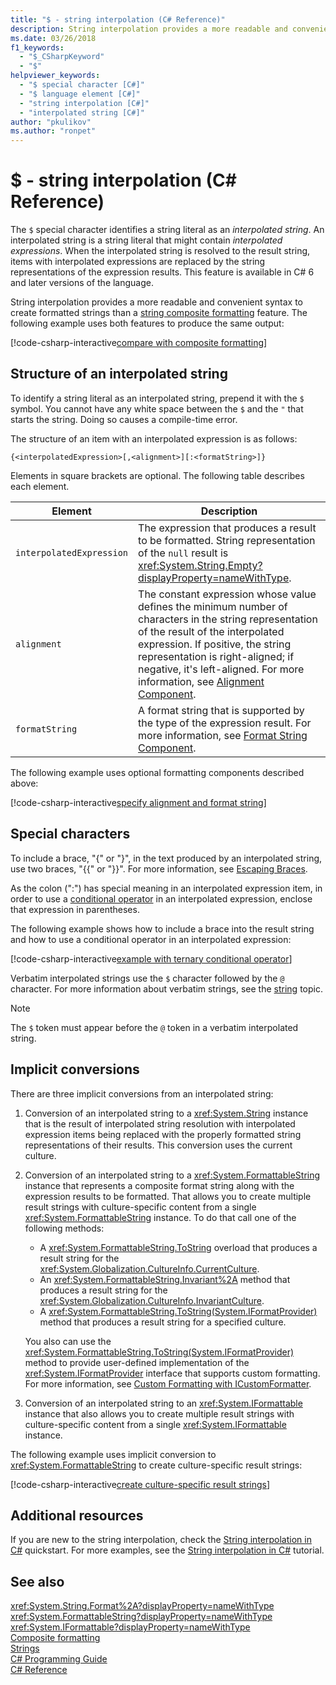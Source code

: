 ```yaml
---
title: "$ - string interpolation (C# Reference)"
description: String interpolation provides a more readable and convenient syntax to format string output than traditional string composite formatting.
ms.date: 03/26/2018
f1_keywords: 
  - "$_CSharpKeyword"
  - "$"
helpviewer_keywords: 
  - "$ special character [C#]"
  - "$ language element [C#]"
  - "string interpolation [C#]"
  - "interpolated string [C#]"
author: "pkulikov"
ms.author: "ronpet"
---
```

# $ - string interpolation (C# Reference)

The `$` special character identifies a string literal as an *interpolated string*. An interpolated string is a string literal that might contain *interpolated expressions*. When the interpolated string is resolved to the result string, items with interpolated expressions are replaced by the string representations of the expression results. This feature is available in C# 6 and later versions of the language.

String interpolation provides a more readable and convenient syntax to create formatted strings than a [string composite formatting](../../../standard/base-types/composite-formatting.md) feature. The following example uses both features to produce the same output:

[!code-csharp-interactive[compare with composite formatting](../../../../samples/snippets/csharp/language-reference/tokens/string-interpolation.cs#1)]

## Structure of an interpolated string

To identify a string literal as an interpolated string, prepend it with the `$` symbol. You cannot have any white space between the `$` and the `"` that starts the string. Doing so causes a compile-time error.

The structure of an item with an interpolated expression is as follows:

```
{<interpolatedExpression>[,<alignment>][:<formatString>]}
```

Elements in square brackets are optional. The following table describes each element.

|Element|Description|
|-------------|-----------------|
|`interpolatedExpression`|The expression that produces a result to be formatted. String representation of the `null` result is <xref:System.String.Empty?displayProperty=nameWithType>.|
|`alignment`|The constant expression whose value defines the minimum number of characters in the string representation of the result of the interpolated expression. If positive, the string representation is right-aligned; if negative, it's left-aligned. For more information, see [Alignment Component](../../../standard/base-types/composite-formatting.md#alignment-component).|
|`formatString`|A format string that is supported by the type of the expression result. For more information, see [Format String Component](../../../standard/base-types/composite-formatting.md#format-string-component).|

The following example uses optional formatting components described above:

[!code-csharp-interactive[specify alignment and format string](../../../../samples/snippets/csharp/language-reference/tokens/string-interpolation.cs#2)]

## Special characters

To include a brace, "{" or "}", in the text produced by an interpolated string, use two braces, "{{" or "}}". For more information, see [Escaping Braces](../../../standard/base-types/composite-formatting.md#escaping-braces).

As the colon (":") has special meaning in an interpolated expression item, in order to use a [conditional operator](../operators/conditional-operator.md) in an interpolated expression, enclose that expression in parentheses.

The following example shows how to include a brace into the result string and how to use a conditional operator in an interpolated expression:

[!code-csharp-interactive[example with ternary conditional operator](../../../../samples/snippets/csharp/language-reference/tokens/string-interpolation.cs#3)]

Verbatim interpolated strings use the `$` character followed by the `@` character. For more information about verbatim strings, see the [string](../keywords/string.md) topic.

> [!NOTE]
> The `$` token must appear before the `@` token in a verbatim interpolated string.

## Implicit conversions

There are three implicit conversions from an interpolated string:

1. Conversion of an interpolated string to a <xref:System.String> instance that is the result of interpolated string resolution with interpolated expression items being replaced with the properly formatted string representations of their results. This conversion uses the current culture.

1. Conversion of an interpolated string to a <xref:System.FormattableString> instance that represents a composite format string along with the expression results to be formatted. That allows you to create multiple result strings with culture-specific content from a single <xref:System.FormattableString> instance. To do that call one of the following methods:

      - A <xref:System.FormattableString.ToString> overload that produces a result string for the <xref:System.Globalization.CultureInfo.CurrentCulture>.
      - An <xref:System.FormattableString.Invariant%2A> method that produces a result string for the <xref:System.Globalization.CultureInfo.InvariantCulture>.
      - A <xref:System.FormattableString.ToString(System.IFormatProvider)> method that produces a result string for a specified culture.

    You also can use the <xref:System.FormattableString.ToString(System.IFormatProvider)> method to provide user-defined implementation of the <xref:System.IFormatProvider> interface that supports custom formatting. For more information, see [Custom Formatting with ICustomFormatter](../../../standard/base-types/formatting-types.md#custom-formatting-with-icustomformatter).

1. Conversion of an interpolated string to an <xref:System.IFormattable> instance that also allows you to create multiple result strings with culture-specific content from a single <xref:System.IFormattable> instance.

The following example uses implicit conversion to <xref:System.FormattableString> to create culture-specific result strings:

[!code-csharp-interactive[create culture-specific result strings](../../../../samples/snippets/csharp/language-reference/tokens/string-interpolation.cs#4)]

## Additional resources

If you are new to the string interpolation, check the [String interpolation in C#](../../quick-starts/interpolated-strings.yml) quickstart. For more examples, see the [String interpolation in C#](../../tutorials/string-interpolation.md) tutorial.

## See also  
 <xref:System.String.Format%2A?displayProperty=nameWithType>  
 <xref:System.FormattableString?displayProperty=nameWithType>  
 <xref:System.IFormattable?displayProperty=nameWithType>  
 [Composite formatting](../../../standard/base-types/composite-formatting.md)  
 [Strings](../../../csharp/programming-guide/strings/index.md)  
 [C# Programming Guide](../../../csharp/programming-guide/index.md)  
 [C# Reference](../../../csharp/language-reference/index.md)  